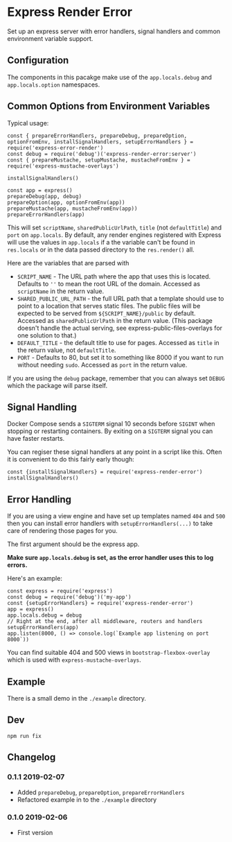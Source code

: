 # Express Render Error

Set up an express server with error handlers, signal handlers and common environment variable support.

## Configuration

The components in this pacakge make use of the `app.locals.debug` and `app.locals.option` namespaces.

## Common Options from Environment Variables

Typical usage:

```
const { prepareErrorHandlers, prepareDebug, prepareOption, optionFromEnv, installSignalHandlers, setupErrorHandlers } = require('express-error-render')
const debug = require('debug')('express-render-error:server')
const { prepareMustache, setupMustache, mustacheFromEnv } = require('express-mustache-overlays')

installSignalHandlers()

const app = express()
prepareDebug(app, debug)
prepareOption(app, optionFromEnv(app))
prepareMustache(app, mustacheFromEnv(app))
prepareErrorHandlers(app)
```

This will set `scriptName`, `sharedPublicUrlPath`, `title` (not `defaultTitle`) and `port` on `app.locals`. By default, any render engines registered with Express will use the values in `app.locals` if a the variable can't be found in `res.locals` or in the data passed directory to the `res.render()` all.

Here are the variables that are parsed with
* `SCRIPT_NAME` - The URL path where the app that uses this is located. Defaults to `''` to mean the root URL of the domain. Accessed as `scriptName` in the return value.
* `SHARED_PUBLIC_URL_PATH` - the full URL path that a template should use to point to a location that serves static files. The public files will be expected to be served from `${SCRIPT_NAME}/public` by default. Accessed as `sharedPublicUrlPath` in the return value. (This package doesn't handle the actual serving, see express-public-files-overlays for one solution to that.)
* `DEFAULT_TITLE` - the default title to use for pages. Accessed as `title` in the return value, not `defaultTitle`.
* `PORT` - Defaults to 80, but set it to something like 8000 if you want to run without needing `sudo`. Accessed as `port` in the return value.

If you are using the `debug` package, remember that you can always set `DEBUG` which the package will parse itself.

## Signal Handling

Docker Compose sends a `SIGTERM` signal 10 seconds before `SIGINT` when stopping or restarting containers. By exiting on a `SIGTERM` signal you can have faster restarts.

You can regiser these signal handlers at any point in a script like this. Often it is convenient to do this fairly early though:

```
const {installSignalHandlers} = require('express-render-error')
installSignalHandlers()
```

## Error Handling

If you are using a view engine and have set up templates named `404` and `500` then you can install error handlers with `setupErrorHandlers(...)` to take care of rendering those pages for you.

The first argument should be the express app.

**Make sure `app.locals.debug` is set, as the error handler uses this to log errors.**

Here's an example:

```
const express = require('express')
const debug = require('debug')('my-app')
const {setupErrorHandlers} = require('express-render-error')
app = express()
app.locals.debug = debug
// Right at the end, after all middleware, routers and handlers
setupErrorHandlers(app)
app.listen(8000, () => console.log(`Example app listening on port 8000`))
```

You can find suitable 404 and 500 views in `bootstrap-flexbox-overlay` which is used with `express-mustache-overlays`.


## Example

There is a small demo in the `./example` directory.


## Dev

```
npm run fix
```


## Changelog

### 0.1.1 2019-02-07

* Added `prepareDebug`, `prepareOption`, `prepareErrorHandlers`
* Refactored example in to the `./example` directory

### 0.1.0 2019-02-06

* First version
